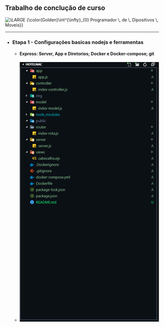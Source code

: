 ## Trabalho de conclução de curso 
  <img src="https://latex.codecogs.com/svg.latex?\inline&space;\LARGE&space;{\color{Golden}\int^{\infty}_{0}Programador&space;de&space;Di&space;positivos&space;Moveis}" title="\LARGE {\color{Golden}\int^{\infty}_{0} Programador \, de \, Dipositivos \, Moveis}}" />

<hr/>

* ### Etapa 1 - Configurações basicas nodejs e ferramentas
  * #### Express: Server, App e Diretorios; Docker e Docker-compose; git 
   * ![](./img/myTemplateMVC.png)
